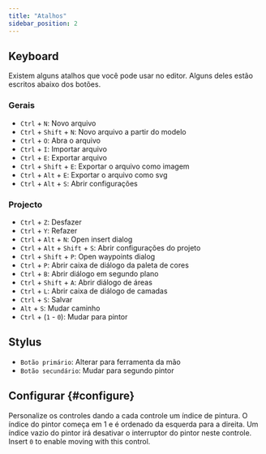 ```yaml
---
title: "Atalhos"
sidebar_position: 2
---
```



## Keyboard

Existem alguns atalhos que você pode usar no editor. Alguns deles estão escritos abaixo dos botões.

### Gerais

* `Ctrl` + `N`: Novo arquivo
* `Ctrl` + `Shift` + `N`: Novo arquivo a partir do modelo
* `Ctrl` + `O`: Abra o arquivo
* `Ctrl` + `I`: Importar arquivo
* `Ctrl` + `E`: Exportar arquivo
* `Ctrl` + `Shift` + `E`: Exportar o arquivo como imagem
* `Ctrl` + `Alt` + `E`: Exportar o arquivo como svg
* `Ctrl` + `Alt` + `S`: Abrir configurações

### Projecto

* `Ctrl` + `Z`: Desfazer
* `Ctrl` + `Y`: Refazer
* `Ctrl` + `Alt` + `N`: Open insert dialog
* `Ctrl` + `Alt` + `Shift` + `S`: Abrir configurações do projeto
* `Ctrl` + `Shift` + `P`: Open waypoints dialog
* `Ctrl` + `P`: Abrir caixa de diálogo da paleta de cores
* `Ctrl` + `B`: Abrir diálogo em segundo plano
* `Ctrl` + `Shift` + `A`: Abrir diálogo de áreas
* `Ctrl` + `L`: Abrir caixa de diálogo de camadas
* `Ctrl` + `S`: Salvar
* `Alt` + `S`: Mudar caminho
* `Ctrl` + (`1` - `0`): Mudar para pintor

## Stylus

* `Botão primário`: Alterar para ferramenta da mão
* `Botão secundário`: Mudar para segundo pintor

## Configurar {#configure}

Personalize os controles dando a cada controle um índice de pintura. O índice do pintor começa em 1 e é ordenado da esquerda para a direita. Um índice vazio do pintor irá desativar o interruptor do pintor neste controle. Insert `0` to enable moving with this control.
